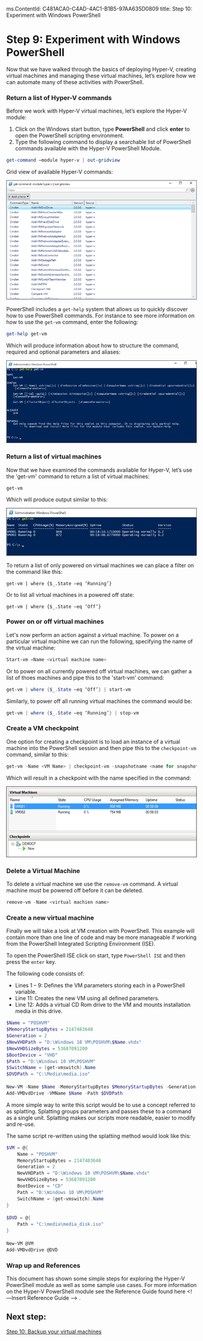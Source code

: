 ms.ContentId: C481ACA0-C4AD-4AC1-B1B5-97AA635D0809
title: Step 10: Experiment with Windows PowerShell

# Step 9: Experiment with Windows PowerShell

Now that we have walked through the basics of deploying Hyper-V, creating virtual machines and managing these virtual machines, let’s explore how we can automate many of these activities with PowerShell.

### Return a list of Hyper-V commands
Before we work with Hyper-V virtual machines, let’s explore the Hyper-V module:
1.	Click on the Windows start button, type **PowerShell** and click **enter** to open the PowerShell scripting environment.
2.	Type the following command to display a searchable list of PowerShell commands available with the Hyper-V PowerShell Module.

```powershell
get-command –module hyper-v | out-gridview
```
Grid view of available Hyper-V commands: <!--I'd crop this screenshot to make it shorter.-->

![](media\command_grid.png)

PowerShell includes a `get-help` system that allows us to quickly discover how to use PowerShell commands. For instance to see more information on how to use the `get-vm` command, enter the following:

```powershell
get-help get-vm
```
Which will produce information about how to structure the command, required and optional parameters and aliases:

![](media\get_help.png)


### Return a list of virtual machines

Now that we have examined the commands available for Hyper-V, let’s use the 'get-vm' command to return a list of virtual machines:

```powershell
get-vm
```
Which will produce output similar to this:

![](media\get_vm.png)


To return a list of only powered on virtual machines we can place a filter on the command like this:
``` 
get-vm | where {$_.State –eq ‘Running’}
```

Or to list all virtual machines in a powered off state:
``` 
get-vm | where {$_.State –eq ‘Off’}
```

### Power on or off virtual machines

Let's now perform an action against a virtual machine. To power on a particular virtual machine we can run the following, specifying the name of the virtual machine:
```powershell
Start-vm –Name <virtual machine name>
```

Or to power on all currently powered off virtual machines, we can gather a list of thoes machines and pipe this to the 'start-vm' command:
```powershell
get-vm | where {$_.State –eq ‘Off’} | start-vm
```

Similarly, to power off all running virtual machines the command would be:
```powershell
get-vm | where {$_.State –eq ‘Running’} | stop-vm
```

### Create a VM checkpoint

One option for creating a checkpoint is to load an instance of a virtual machine into the PowerShell session and then pipe this to the `checkpoint-vm` command, similar to this:
```powershell
get-vm -Name <VM Name> | checkpoint-vm -snapshotname <name for snapshot>
```
Which will result in a checkpoint with the name specified in the command:
 
 ![](media\POSH_CP2.png) 

### Delete a Virtual Machine 

To delete a virtual machine we use the `remove-vm` command. A virtual machine must be powered off before it can be deleted.
```powershell
remove-vm -Name <virtual machien name>
```

### Create a new virtual machine

Finally we will take a look at VM creation with PowerShell. This example will contain more than one line of code and may be more manageable if working from the PowerShell Integrated Scripting Environment (ISE).

To open the PowerShell ISE click on start, type `PowerShell ISE` and then press the `enter` key.

The following code consists of:

- Lines 1 – 9: Defines the VM parameters storing each in a PowerShell variable.
- Line 11: Creates the new VM using all defined parameters.
- Line 12: Adds a virtual CD Rom drive to the VM and mounts installation media in this drive.

```powershell
$Name = "POSHVM"
$MemoryStartupBytes = 2147483648
$Generation = 2
$NewVHDPath = "D:\Windows 10 VM\POSHVM\$Name.vhdx"
$NewVHDSizeBytes = 53687091200
$BootDevice = "VHD"
$Path = "D:\Windows 10 VM\POSHVM"
$SwitchName = (get-vmswitch).Name
$DVDPath = "C:\Media\media.iso"

New-VM -Name $Name -MemoryStartupBytes $MemoryStartupBytes -Generation $Generation -NewVHDPath $NewVHDPath -NewVHDSizeBytes $NewVHDSizeBytes -BootDevice $BootDevice -SwitchName $SwitchName -Path $Path 
Add-VMDvdDrive -VMName $Name -Path $DVDPath
```
A more simple way to write this script would be to use a concept referred to as splatting. Splatting groups parameters and passes these to a command as a single unit. Splatting makes our scripts more readable, easier to modify and re-use.

The same script re-written using the splatting method would look like this:   

```powershell
$VM = @{
    Name = "POSHVM"
    MemoryStartupBytes = 2147483648
    Generation = 2
    NewVHDPath = "D:\Windows 10 VM\POSHVM\$Name.vhdx"
    NewVHDSizeBytes = 53687091200
    BootDevice = "CD"
    Path = "D:\Windows 10 VM\POSHVM"
    SwitchName = (get-vmswitch).Name
}

$DVD = @{
    Path = "C:\media\media_disk.iso"
}

New-VM @VM
Add-VMDvdDrive @DVD
```

### Wrap up and References

This document has shown some simple steps for exploring the Hyper-V PowerShell module as well as some sample use cases. For more information on the Hyper-V PowerShell module see the Reference Guide found here <!—Insert Reference Guide --> .  
  
## Next step: ##
[Step 10: Backup your virtual machines](step10.md)


